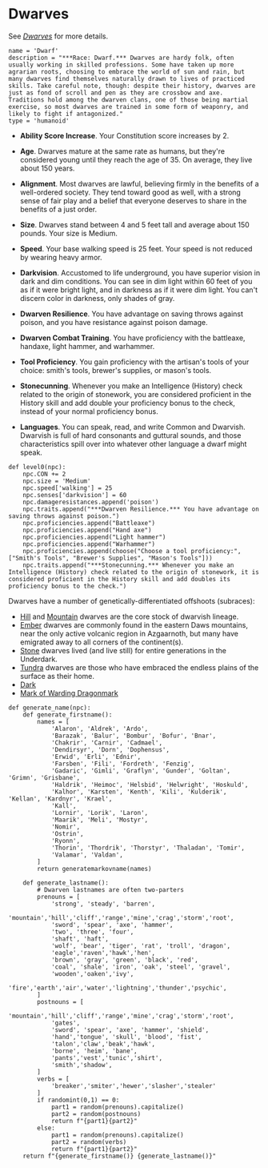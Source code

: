 # Dwarves
See [*Dwarves*](../../Creatures/Dwarves.md) for more details.

```
name = 'Dwarf'
description = "***Race: Dwarf.*** Dwarves are hardy folk, often usually working in skilled professions. Some have taken up more agrarian roots, choosing to embrace the world of sun and rain, but many dwarves find themselves naturally drawn to lives of practiced skills. Take careful note, though: despite their history, dwarves are just as fond of scroll and pen as they are crossbow and axe. Traditions hold among the dwarven clans, one of those being martial exercise, so most dwarves are trained in some form of weaponry, and likely to fight if antagonized."
type = 'humanoid'
```

* **Ability Score Increase**. Your Constitution score increases by 2.

* **Age**. Dwarves mature at the same rate as humans, but they're considered young until they reach the age of 35. On average, they live about 150 years.

* **Alignment**. Most dwarves are lawful, believing firmly in the benefits of a well-ordered society. They tend toward good as well, with a strong sense of fair play and a belief that everyone deserves to share in the benefits of a just order.

* **Size**. Dwarves stand between 4 and 5 feet tall and average about 150 pounds. Your size is Medium.

* **Speed**. Your base walking speed is 25 feet. Your speed is not reduced by wearing heavy armor.

* **Darkvision**. Accustomed to life underground, you have superior vision in dark and dim conditions. You can see in dim light within 60 feet of you as if it were bright light, and in darkness as if it were dim light. You can't discern color in darkness, only shades of gray.

* **Dwarven Resilience**. You have advantage on saving throws against poison, and you have resistance against poison damage.

* **Dwarven Combat Training**. You have proficiency with the battleaxe, handaxe, light hammer, and warhammer.

* **Tool Proficiency**. You gain proficiency with the artisan's tools of your choice: smith's tools, brewer's supplies, or mason's tools.

* **Stonecunning**. Whenever you make an Intelligence (History) check related to the origin of stonework, you are considered proficient in the History skill and add double your proficiency bonus to the check, instead of your normal proficiency bonus.

* **Languages**. You can speak, read, and write Common and Dwarvish. Dwarvish is full of hard consonants and guttural sounds, and those characteristics spill over into whatever other language a dwarf might speak.

```
def level0(npc):
    npc.CON += 2
    npc.size = 'Medium'
    npc.speed['walking'] = 25
    npc.senses['darkvision'] = 60
    npc.damageresistances.append('poison')
    npc.traits.append("***Dwarven Resilience.*** You have advantage on saving throws against poison.")
    npc.proficiencies.append("Battleaxe")
    npc.proficiencies.append("Hand axe")
    npc.proficiencies.append("Light hammer")
    npc.proficiencies.append("Warhammer")
    npc.proficiencies.append(choose("Choose a tool proficiency:", ["Smith's Tools", "Brewer's Supplies", "Mason's Tools"]))
    npc.traits.append("***Stonecunning.*** Whenever you make an Intelligence (History) check related to the origin of stonework, it is considered proficient in the History skill and add doubles its proficiency bonus to the check.")
```

Dwarves have a number of genetically-differentiated offshoots (subraces):

* [Hill](Hill.md) and [Mountain](Mountain.md) dwarves are the core stock of dwarvish lineage.
* [Ember](Ember.md) dwarves are commonly found in the eastern Daws mountains, near the only active volcanic region in Azgaarnoth, but many have emigrated away to all corners of the continent(s).
* [Stone](Stone.md) dwarves lived (and live still) for entire generations in the Underdark.
* [Tundra](Tundra.md) dwarves are those who have embraced the endless plains of the surface as their home.
* [Dark](Dark.md)
* [Mark of Warding Dragonmark](Warding.md)

```
def generate_name(npc):
    def generate_firstname():
        names = [
            'Alaron', 'Aldrek', 'Ardo',
            'Barazak', 'Balur', 'Bombur', 'Bofur', 'Bnar',
            'Chakrir', 'Carnir', 'Cadmael',
            'Dendirsyr', 'Dorn', 'Dophensus',
            'Erwid', 'Erli', 'Ednir',
            'Farsben', 'Fili', 'Fordreth', 'Fenzig',
            'Gadaric', 'Gimli', 'Graflyn', 'Gunder', 'Goltan', 'Grimn', 'Grisbane',
            'Haldrik', 'Heimoc', 'Helsbid', 'Helwright', 'Hoskuld',
            'Kalhor', 'Karsten', 'Kenth', 'Kili', 'Kulderik', 'Kellan', 'Kardnyr', 'Krael',
            'Kall',
            'Lornir', 'Lorik', 'Laron',
            'Maarik', 'Meli', 'Mostyr',
            'Nomir',
            'Ostrin',
            'Ryonn',
            'Thorin', 'Thordrik', 'Thorstyr', 'Thaladan', 'Tomir',
            'Valamar', 'Valdan',
        ]
        return generatemarkovname(names)

    def generate_lastname():
        # Dwarven lastnames are often two-parters
        prenouns = [
            'strong', 'steady', 'barren',
            'mountain','hill','cliff','range','mine','crag','storm','root',
            'sword', 'spear', 'axe', 'hammer',
            'two', 'three', 'four',
            'shaft', 'haft',
            'wolf', 'bear', 'tiger', 'rat', 'troll', 'dragon',
            'eagle','raven','hawk','hen',
            'brown', 'gray', 'green', 'black', 'red',
            'coal', 'shale', 'iron', 'oak', 'steel', 'gravel',
            'wooden','oaken','ivy',
            'fire','earth','air','water','lightning','thunder','psychic',
        ]
        postnouns = [
            'mountain','hill','cliff','range','mine','crag','storm','root',
            'gates',
            'sword', 'spear', 'axe', 'hammer', 'shield',
            'hand','tongue', 'skull', 'blood', 'fist',
            'talon','claw','beak','hawk',
            'borne', 'heim', 'bane',
            'pants','vest','tunic','shirt',
            'smith','shadow',
        ]
        verbs = [
            'breaker','smiter','hewer','slasher','stealer'
        ]
        if randomint(0,1) == 0:
            part1 = random(prenouns).capitalize()
            part2 = random(postnouns)
            return f"{part1}{part2}"
        else:
            part1 = random(prenouns).capitalize()
            part2 = random(verbs)
            return f"{part1}{part2}"
    return f"{generate_firstname()} {generate_lastname()}"
```
